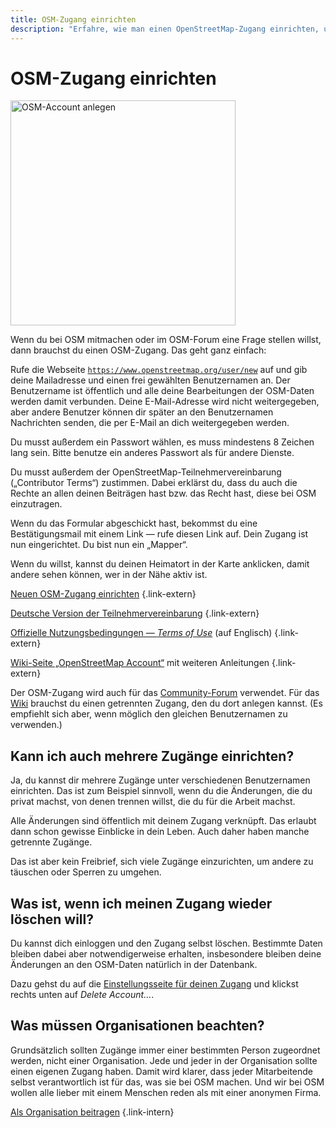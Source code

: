 ```yaml
---
title: OSM-Zugang einrichten
description: "Erfahre, wie man einen OpenStreetMap-Zugang einrichten, um aktiv am Projekt teilzunehmen."
---
```


# OSM-Zugang einrichten

<a class="float-right" href="https://www.openstreetmap.org/user/new"><img class="with-border" src="anmeldedialog.png" alt="OSM-Account anlegen" title="OSM-Account anlegen" width="360"/></a>

Wenn du bei OSM mitmachen oder im OSM-Forum eine Frage stellen willst,
dann brauchst du einen OSM-Zugang. Das geht ganz einfach:

Rufe die Webseite
[`https://www.openstreetmap.org/user/new`](https://www.openstreetmap.org/user/new)
auf und gib deine Mailadresse und einen frei gewählten Benutzernamen an. Der
Benutzername ist öffentlich und alle deine Bearbeitungen der OSM-Daten werden
damit verbunden. Deine E-Mail-Adresse wird nicht weitergegeben, aber andere
Benutzer können dir später an den Benutzernamen Nachrichten senden, die per
E-Mail an dich weitergegeben werden.

Du musst außerdem ein Passwort wählen, es muss mindestens 8 Zeichen lang sein.
Bitte benutze ein anderes Passwort als für andere Dienste.

Du musst außerdem der OpenStreetMap-Teil&shy;nehmer&shy;verein&shy;barung
(„Contributor Terms“) zustimmen. Dabei erklärst du, dass du auch die Rechte an
allen deinen Beiträgen hast bzw. das Recht hast, diese bei OSM einzutragen.

Wenn du das Formular abgeschickt hast, bekommst du eine Bestätigungsmail mit
einem Link &mdash; rufe diesen Link auf. Dein Zugang ist nun eingerichtet.
Du bist nun ein „Mapper“.

Wenn du willst, kannst du deinen Heimatort in der Karte anklicken, damit andere
sehen können, wer in der Nähe aktiv ist.

[Neuen OSM-Zugang einrichten](https://www.openstreetmap.org/user/new)
{.link-extern}

[Deutsche Version der
Teilnehmervereinbarung](https://osmfoundation.org/wiki/Licence/Contributor_Terms/DE)
{.link-extern}

[Offizielle Nutzungsbedingungen &mdash; *Terms of Use*](https://osmfoundation.org/wiki/Terms_of_Use) (auf Englisch)
{.link-extern}

[Wiki-Seite „OpenStreetMap Account“](https://wiki.openstreetmap.org/wiki/OpenStreetMap_account) mit weiteren Anleitungen
{.link-extern}

<div class="infobox">

Der OSM-Zugang wird auch für das
[Community-Forum](https://community.openstreetmap.org/) verwendet. Für das
[Wiki](https://wiki.openstreetmap.org/) brauchst du einen getrennten
Zugang, den du dort anlegen kannst. (Es empfiehlt sich aber, wenn möglich
den gleichen Benutzernamen zu verwenden.)

</div>

## Kann ich auch mehrere Zugänge einrichten?

Ja, du kannst dir mehrere Zugänge unter verschiedenen Benutzernamen einrichten.
Das ist zum Beispiel sinnvoll, wenn du die Änderungen, die du privat machst,
von denen trennen willst, die du für die Arbeit machst.

Alle Änderungen sind öffentlich mit deinem Zugang verknüpft. Das erlaubt dann
schon gewisse Einblicke in dein Leben. Auch daher haben manche getrennte
Zugänge.

Das ist aber kein Freibrief, sich viele Zugänge einzurichten, um andere zu
täuschen oder Sperren zu umgehen.

## Was ist, wenn ich meinen Zugang wieder löschen will?

Du kannst dich einloggen und den Zugang selbst löschen. Bestimmte Daten
bleiben dabei aber notwendigerweise erhalten, insbesondere bleiben deine
Änderungen an den OSM-Daten natürlich in der Datenbank.

Dazu gehst du auf die [Einstellungsseite für deinen
Zugang](https://www.openstreetmap.org/account/edit) und klickst rechts unten
auf *Delete Account...*.

## Was müssen Organisationen beachten?

Grundsätzlich sollten Zugänge immer einer bestimmten Person zugeordnet werden,
nicht einer Organisation. Jede und jeder in der Organisation sollte einen
eigenen Zugang haben. Damit wird klarer, dass jeder Mitarbeitende selbst
verantwortlich ist für das, was sie bei OSM machen. Und wir bei OSM wollen
alle lieber mit einem Menschen reden als mit einer anonymen Firma.

[Als Organisation beitragen](/beitragen/als-organisation)
{.link-intern}

